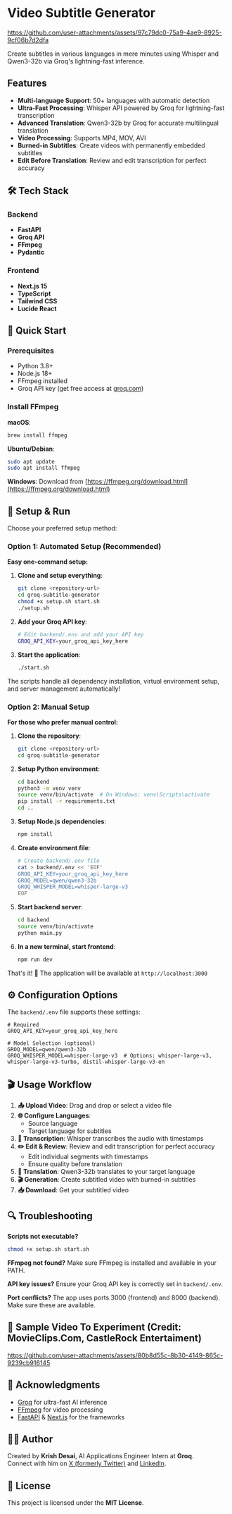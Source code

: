 # Video Subtitle Generator

https://github.com/user-attachments/assets/97c79dc0-75a9-4ae9-8925-9cf06b7d2dfa

Create subtitles in various languages in mere minutes using Whisper and Qwen3-32b via Groq's lightning-fast inference.

## Features
- **Multi-language Support**: 50+ languages with automatic detection
- **Ultra-Fast Processing**: Whisper API powered by Groq for lightning-fast transcription
- **Advanced Translation**: Qwen3-32b by Groq for accurate multilingual translation
- **Video Processing**: Supports MP4, MOV, AVI
- **Burned-in Subtitles**: Create videos with permanently embedded subtitles
- **Edit Before Translation**: Review and edit transcription for perfect accuracy

## 🛠️ Tech Stack

### Backend
- **FastAPI**
- **Groq API**
- **FFmpeg**
- **Pydantic**

### Frontend
- **Next.js 15**
- **TypeScript**
- **Tailwind CSS**
- **Lucide React**

## 🚀 Quick Start

### Prerequisites
- Python 3.8+
- Node.js 18+
- FFmpeg installed
- Groq API key (get free access at [groq.com](https://groq.com))

### Install FFmpeg

**macOS**:
```bash
brew install ffmpeg
```

**Ubuntu/Debian**:
```bash
sudo apt update
sudo apt install ffmpeg
```

**Windows**:
Download from [https://ffmpeg.org/download.html](https://ffmpeg.org/download.html)

## 🎯 Setup & Run

Choose your preferred setup method:

### Option 1: Automated Setup (Recommended)

**Easy one-command setup:**

1. **Clone and setup everything**:
   ```bash
   git clone <repository-url>
   cd groq-subtitle-generator
   chmod +x setup.sh start.sh
   ./setup.sh
   ```

2. **Add your Groq API key**:
   ```bash
   # Edit backend/.env and add your API key
   GROQ_API_KEY=your_groq_api_key_here
   ```

3. **Start the application**:
   ```bash
   ./start.sh
   ```

The scripts handle all dependency installation, virtual environment setup, and server management automatically!

### Option 2: Manual Setup

**For those who prefer manual control:**

1. **Clone the repository**:
   ```bash
   git clone <repository-url>
   cd groq-subtitle-generator
   ```

2. **Setup Python environment**:
   ```bash
   cd backend
   python3 -m venv venv
   source venv/bin/activate  # On Windows: venv\Scripts\activate
   pip install -r requirements.txt
   cd ..
   ```

3. **Setup Node.js dependencies**:
   ```bash
   npm install
   ```

4. **Create environment file**:
   ```bash
   # Create backend/.env file
   cat > backend/.env << 'EOF'
   GROQ_API_KEY=your_groq_api_key_here
   GROQ_MODEL=qwen/qwen3-32b
   GROQ_WHISPER_MODEL=whisper-large-v3
   EOF
   ```

5. **Start backend server**:
   ```bash
   cd backend
   source venv/bin/activate
   python main.py
   ```

6. **In a new terminal, start frontend**:
   ```bash
   npm run dev
   ```

That's it! 🎉 The application will be available at `http://localhost:3000`

## ⚙️ Configuration Options

The `backend/.env` file supports these settings:

```env
# Required
GROQ_API_KEY=your_groq_api_key_here

# Model Selection (optional)
GROQ_MODEL=qwen/qwen3-32b
GROQ_WHISPER_MODEL=whisper-large-v3  # Options: whisper-large-v3, whisper-large-v3-turbo, distil-whisper-large-v3-en
```

## 🎬 Usage Workflow

1. **📤 Upload Video**: Drag and drop or select a video file
2. **🌐 Configure Languages**: 
   - Source language
   - Target language for subtitles
3. **🎵 Transcription**: Whisper transcribes the audio with timestamps
4. **✏️ Edit & Review**: Review and edit transcription for perfect accuracy
   - Edit individual segments with timestamps
   - Ensure quality before translation
5. **🔄 Translation**: Qwen3-32b translates to your target language
6. **🎬 Generation**: Create subtitled video with burned-in subtitles
7. **📥 Download**: Get your subtitled video


## 🔍 Troubleshooting

**Scripts not executable?**
```bash
chmod +x setup.sh start.sh
```

**FFmpeg not found?**
Make sure FFmpeg is installed and available in your PATH.

**API key issues?**
Ensure your Groq API key is correctly set in `backend/.env`.

**Port conflicts?**
The app uses ports 3000 (frontend) and 8000 (backend). Make sure these are available.

## 🙏 Sample Video To Experiment (Credit: MovieClips.Com, CastleRock Entertaiment)

https://github.com/user-attachments/assets/80b8d55c-8b30-4149-865c-9239cb916145

## 🙏 Acknowledgments

- [Groq](https://groq.com) for ultra-fast AI inference
- [FFmpeg](https://ffmpeg.org) for video processing
- [FastAPI](https://fastapi.tiangolo.com) & [Next.js](https://nextjs.org) for the frameworks

## 👨‍💻 Author  
Created by **Krish Desai**, AI Applications Engineer Intern at **Groq**.  
Connect with him on [X (formerly Twitter)](https://x.com/thekrishdesai) and [LinkedIn](https://linkedin.com/in/desaikrish).

## 📄 License  
This project is licensed under the **MIT License**.
